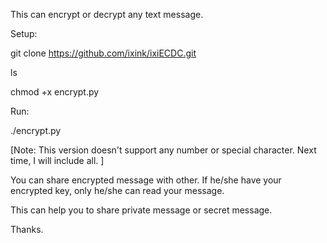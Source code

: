 This can encrypt or decrypt any text message. 


Setup: 

git clone https://github.com/ixink/ixiECDC.git

ls

chmod +x encrypt.py

Run:

./encrypt.py

[Note: This version doesn't support any number or special character. Next time, I will include all. ]

You can share encrypted message with other. If he/she have your encrypted key, only he/she can read your message.

This can help you to share private message or secret message.

Thanks.
